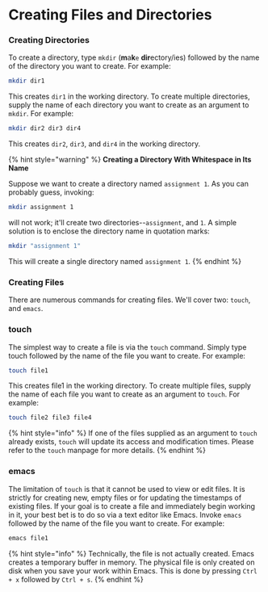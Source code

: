 # Creating Files and Directories

### Creating Directories

To create a directory, type `mkdir` (**m**a**k**`e` **dir**ectory/ies) followed by the name of the directory you want to create. For example:

```bash
mkdir dir1
```

This creates `dir1` in the working directory. To create multiple directories, supply the name of each directory you want to create as an argument to `mkdir`. For example:&#x20;

```bash
mkdir dir2 dir3 dir4
```

This creates  `dir2`, `dir3`, and `dir4` in the working directory.

{% hint style="warning" %}
**Creating a Directory With Whitespace in Its Name**

Suppose we want to create a directory named `assignment 1`. As you can probably guess, invoking:

```bash
mkdir assignment 1
```

will not work; it'll create two directories--`assignment`, and `1`. A simple solution is to enclose the directory name in quotation marks:

```bash
mkdir "assignment 1"
```

This will create a single directory named `assignment 1`.&#x20;
{% endhint %}

### Creating Files

There are numerous commands for creating files. We'll cover two: `touch`, and `emacs`.&#x20;

### touch

The simplest way to create a file is via the `touch` command. Simply type touch followed by the name of the file you want to create. For example:

```bash
touch file1
```

This creates file1 in the working directory. To create multiple files, supply the name of each file you want to create as an argument to `touch`. For example:&#x20;

```bash
touch file2 file3 file4
```

{% hint style="info" %}
If one of the files supplied as an argument to `touch` already exists, `touch` will update its access and modification times. Please refer to the `touch` manpage for more details.&#x20;
{% endhint %}

### **emacs**

The limitation of `touch` is that it cannot be used to view or edit files. It is strictly for creating new, empty files or for updating the timestamps of existing files. If your goal is to create a file and immediately begin working in it, your best bet is to do so via a text editor like Emacs. Invoke `emacs` followed by the name of the file you want to create. For example:

```bash
emacs file1
```

{% hint style="info" %}
Technically, the file is not actually created. Emacs creates a temporary buffer in memory. The physical file is only created on disk when you save your work within Emacs. This is done by pressing `Ctrl + x` followed by `Ctrl + s`.
{% endhint %}
